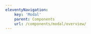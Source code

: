 ```yaml
---
eleventyNavigation:
    key: 'Modal'
    parent: Components
    url: /components/modal/overview/
---
```

